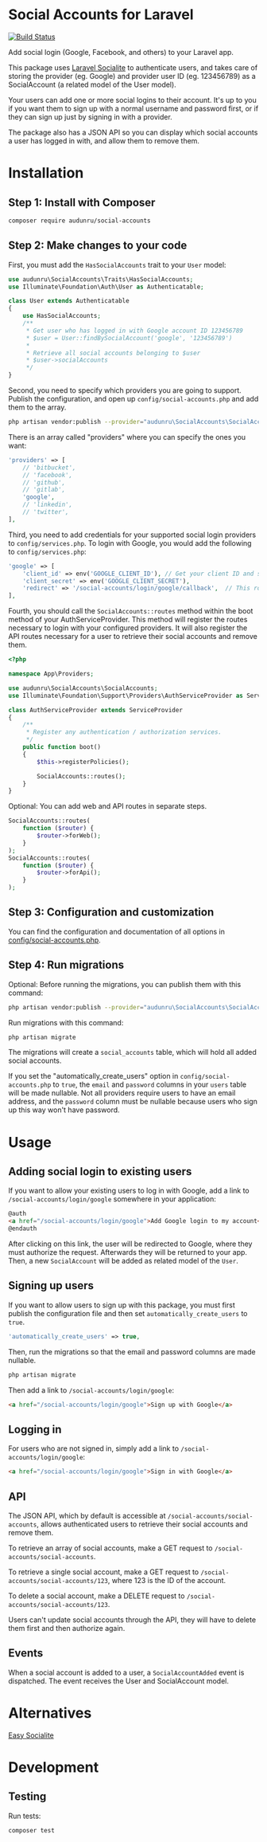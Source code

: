 # Social Accounts for Laravel

[![Build Status](https://travis-ci.org/audunru/social-accounts.svg?branch=master)](https://travis-ci.org/audunru/social-accounts)

Add social login (Google, Facebook, and others) to your Laravel app.

This package uses [Laravel Socialite](https://github.com/laravel/socialite) to authenticate users, and takes care of storing the provider (eg. Google) and provider user ID (eg. 123456789) as a SocialAccount (a related model of the User model).

Your users can add one or more social logins to their account. It's up to you if you want them to sign up with a normal username and password first, or if they can sign up just by signing in with a provider.

The package also has a JSON API so you can display which social accounts a user has logged in with, and allow them to remove them.

# Installation

## Step 1: Install with Composer

```bash
composer require audunru/social-accounts
```

## Step 2: Make changes to your code

First, you must add the `HasSocialAccounts` trait to your `User` model:

```php
use audunru\SocialAccounts\Traits\HasSocialAccounts;
use Illuminate\Foundation\Auth\User as Authenticatable;

class User extends Authenticatable
{
    use HasSocialAccounts;
    /**
     * Get user who has logged in with Google account ID 123456789
     * $user = User::findBySocialAccount('google', '123456789')
     *
     * Retrieve all social accounts belonging to $user
     * $user->socialAccounts
     */
}
```

Second, you need to specify which providers you are going to support. Publish the configuration, and open up `config/social-accounts.php` and add them to the array.

```bash
php artisan vendor:publish --provider="audunru\SocialAccounts\SocialAccountsServiceProvider" --tag=config
```

There is an array called "providers" where you can specify the ones you want:

```php
'providers' => [
    // 'bitbucket',
    // 'facebook',
    // 'github',
    // 'gitlab',
    'google',
    // 'linkedin',
    // 'twitter',
],
```

Third, you need to add credentials for your supported social login providers to `config/services.php`. To login with Google, you would add the following to `config/services.php`:

```php
'google' => [
    'client_id' => env('GOOGLE_CLIENT_ID'), // Get your client ID and secret from https://console.developers.google.com
    'client_secret' => env('GOOGLE_CLIENT_SECRET'),
    'redirect' => '/social-accounts/login/google/callback',  // This route is registered by the package and should not be changed
],
```

Fourth, you should call the `SocialAccounts::routes` method within the boot method of your AuthServiceProvider. This method will register the routes necessary to login with your configured providers. It will also register the API routes necessary for a user to retrieve their social accounts and remove them.

```php
<?php

namespace App\Providers;

use audunru\SocialAccounts\SocialAccounts;
use Illuminate\Foundation\Support\Providers\AuthServiceProvider as ServiceProvider;

class AuthServiceProvider extends ServiceProvider
{
    /**
     * Register any authentication / authorization services.
     */
    public function boot()
    {
        $this->registerPolicies();

        SocialAccounts::routes();
    }
}
```

Optional: You can add web and API routes in separate steps.

```php
SocialAccounts::routes(
    function ($router) {
        $router->forWeb();
    }
);
SocialAccounts::routes(
    function ($router) {
        $router->forApi();
    }
);
```

## Step 3: Configuration and customization

You can find the configuration and documentation of all options in [config/social-accounts.php](config/social-accounts.php).

## Step 4: Run migrations

Optional: Before running the migrations, you can publish them with this command:

```bash
php artisan vendor:publish --provider="audunru\SocialAccounts\SocialAccountsServiceProvider" --tag=migrations
```

Run migrations with this command:

```bash
php artisan migrate
```

The migrations will create a `social_accounts` table, which will hold all added social accounts.

If you set the "automatically_create_users" option in `config/social-accounts.php` to `true`, the `email` and `password` columns in your `users` table will be made nullable. Not all providers require users to have an email address, and the `password` column must be nullable because users who sign up this way won't have password.

# Usage

## Adding social login to existing users

If you want to allow your existing users to log in with Google, add a link to `/social-accounts/login/google` somewhere in your application:

```html
@auth
<a href="/social-accounts/login/google">Add Google login to my account</a>
@endauth
```

After clicking on this link, the user will be redirected to Google, where they must authorize the request. Afterwards they will be returned to your app. Then, a new `SocialAccount` will be added as related model of the `User`.

## Signing up users

If you want to allow users to sign up with this package, you must first publish the configuration file and then set `automatically_create_users` to `true`.

```php
'automatically_create_users' => true,
```

Then, run the migrations so that the email and password columns are made nullable.

```bash
php artisan migrate
```

Then add a link to `/social-accounts/login/google`:

```html
<a href="/social-accounts/login/google">Sign up with Google</a>
```

## Logging in

For users who are not signed in, simply add a link to `/social-accounts/login/google`:

```html
<a href="/social-accounts/login/google">Sign in with Google</a>
```

## API

The JSON API, which by default is accessible at `/social-accounts/social-accounts`, allows authenticated users to retrieve their social accounts and remove them.

To retrieve an array of social accounts, make a GET request to `/social-accounts/social-accounts`.

To retrieve a single social account, make a GET request to `/social-accounts/social-accounts/123`, where 123 is the ID of the account.

To delete a social account, make a DELETE request to `/social-accounts/social-accounts/123`.

Users can't update social accounts through the API, they will have to delete them first and then authorize again.

## Events

When a social account is added to a user, a `SocialAccountAdded` event is dispatched. The event receives the User and SocialAccount model.

# Alternatives

[Easy Socialite](https://github.com/MiloudiMohamed/easy-socialite)

# Development

## Testing

Run tests:

```bash
composer test
```
